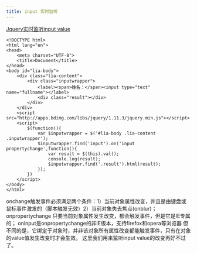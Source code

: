 ```yaml
---
title: input 实时监听
---
```

[Jquery实时监听input value](http://www.cnblogs.com/zijian6/p/5767026.html)
```
<!DOCTYPE html>
<html lang="en">
<head>
    <meta charset="UTF-8">
    <title>Document</title>
</head>
<body id="lia-body">
    <div class="lia-content">
        <div class="inputwrapper">
            <label><span>姓名：</span><input type="text" name="fullname"></label>
            <div class="result"></div>
        </div>
    </div>
    <script src="http://apps.bdimg.com/libs/jquery/1.11.3/jquery.min.js"></script>
    <script>
        $(function(){
            var $inputwrapper = $('#lia-body .lia-content .inputwrapper');
            $inputwrapper.find('input').on('input propertychange',function(){
                var result = $(this).val();
                console.log(result);
                $inputwrapper.find('.result').html(result);
            });
        })
    </script>
</body>
</html>
```

onchange触发事件必须满足两个条件：1）当前对象属性改变，并且是由键盘或鼠标事件激发的（脚本触发无效）2）当前对象失去焦点(onblur)；onpropertychange
只要当前对象属性发生改变，都会触发事件，但是它是IE专属的；
oninput是onpropertychange的非IE版本，支持firefox和opera等浏览器
但不同的是，它绑定于对象时，并非该对象所有属性改变都能触发事件，只有在对象的value值发生改变时才会生效。
这里我们用来监听input value的改变再好不过了。
